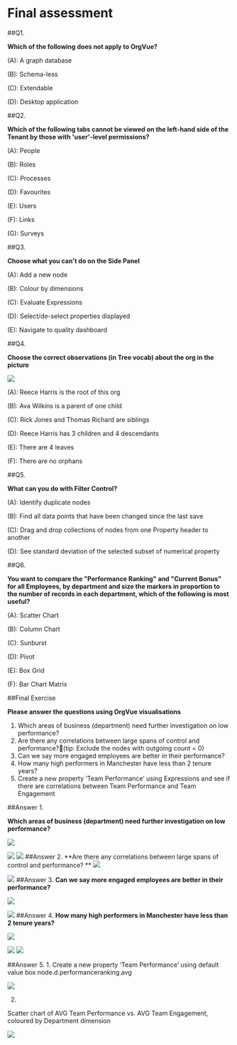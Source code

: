 # Final assessment

##Q1. 

**Which of the following does not apply to OrgVue?**

(A): A graph database

(B): Schema-less

(C): Extendable

(D): Desktop application

##Q2. 

**Which of the following tabs cannot be viewed on the left-hand side of the Tenant by those with 'user'-level permissions?**

(A): People

(B): Roles

(C): Processes

(D): Favourites

(E): Users

(F): Links

(G): Surveys

##Q3. 

**Choose what you can't do on the Side Panel**

(A): Add a new node

(B): Colour by dimensions

(C): Evaluate Expressions

(D): Select/de-select properties displayed

(E): Navigate to quality dashboard

##Q4. 

**Choose the correct observations (in Tree vocab) about the org in the picture**

![](7-001.treevocab.png)

(A): Reece Harris is the root of this org

(B): Ava Wilkins is a parent of one child

(C): Rick Jones and Thomas Richard are siblings

(D): Reece Harris has 3 children and 4 descendants

(E): There are 4 leaves

(F): There are no orphans

##Q5. 

**What can you do with Filter Control?**

(A): Identify duplicate nodes

(B): Find all data points that have been changed since the last save

(C): Drag and drop collections of nodes from one Property header to another

(D): See standard deviation of the selected subset of numerical property

##Q6. 

**You want to compare the "Performance Ranking" and "Current Bonus" for all Employees, by department and size the markers in proportion to the number of records in each department, which of the following is most useful?**

(A): Scatter Chart

(B): Column Chart

(C): Sunburst

(D): Pivot

(E): Box Grid

(F): Bar Chart Matrix

##Final Exercise

**Please answer the questions using OrgVue visualisations**

1. Which areas of business (department) need further investigation on low performance?
2. Are there any correlations between large spans of control and performance?(tip: Exclude the nodes with outgoing count = 0)
3. Can we say more engaged employees are better in their performance?
4. How many high performers in Manchester have less than 2 tenure years?
5. Create a new property ‘Team Performance’ using Expressions and see if there are correlations between Team Performance and Team Engagement

##Answer 1. 

**Which areas of business (department) need further investigation on low performance?**

![](7-002.answer1.1.png)

![](7-003.answer1.2.png)
![](7-004.answer1.3.png)
##Answer 2.
**Are there any correlations between large spans of control and performance? **
![](7-005.answer2.1.png)

![](7-006.answer2.2.png)
##Answer 3.
**Can we say more engaged employees are better in their performance?**

![](7-007.answer3.1.png)

![](7-007.answer3.2.png)
##Answer 4.
**How many high performers in Manchester have less than 2 tenure years?**

![](7-008.answer4.1.png)

![](7-009.answer4.2.png)
![](7-010.answer4.3.png)

##Answer 5.
1.
Create a new property ‘Team Performance’ using default value box node.d.performanceranking.avg

![](7-011.answer5.1.png)

2.
Scatter chart of AVG Team Performance vs. AVG Team Engagement, coloured by Department dimension

![](7-012.answer5.2.png)
